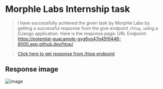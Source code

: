 # Morphle Labs Internship task

> I have successfully achieved the given task by Morphle Labs by getting a successful response from the give endpoint `/htop`, using a DJango application.
> Here is the response page:
> URL Endpoint: https://potential-guacamole-gvg6vp47q45f9446-8000.app.github.dev/htop/

> [Click here to get response from /htop endpoint](https://potential-guacamole-gvg6vp47q45f9446-8000.app.github.dev/htop/)

## Response image
![image](https://github.com/user-attachments/assets/6ba9e78d-827d-4025-92a1-94a719875db6)
